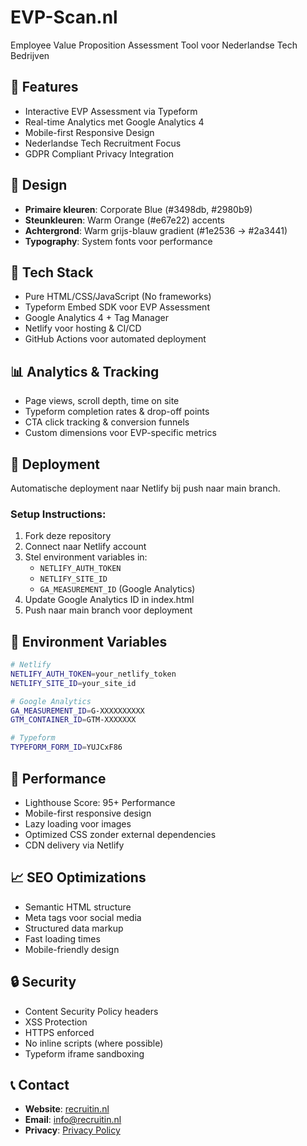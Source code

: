 # EVP-Scan.nl

Employee Value Proposition Assessment Tool voor Nederlandse Tech Bedrijven

## 🚀 Features
- Interactive EVP Assessment via Typeform
- Real-time Analytics met Google Analytics 4
- Mobile-first Responsive Design
- Nederlandse Tech Recruitment Focus
- GDPR Compliant Privacy Integration

## 🎨 Design
- **Primaire kleuren**: Corporate Blue (#3498db, #2980b9)
- **Steunkleuren**: Warm Orange (#e67e22) accents  
- **Achtergrond**: Warm grijs-blauw gradient (#1e2536 → #2a3441)
- **Typography**: System fonts voor performance

## 🔧 Tech Stack
- Pure HTML/CSS/JavaScript (No frameworks)
- Typeform Embed SDK voor EVP Assessment
- Google Analytics 4 + Tag Manager
- Netlify voor hosting & CI/CD
- GitHub Actions voor automated deployment

## 📊 Analytics & Tracking
- Page views, scroll depth, time on site
- Typeform completion rates & drop-off points
- CTA click tracking & conversion funnels
- Custom dimensions voor EVP-specific metrics

## 🚀 Deployment
Automatische deployment naar Netlify bij push naar main branch.

### Setup Instructions:
1. Fork deze repository
2. Connect naar Netlify account
3. Stel environment variables in:
   - `NETLIFY_AUTH_TOKEN`
   - `NETLIFY_SITE_ID` 
   - `GA_MEASUREMENT_ID` (Google Analytics)
4. Update Google Analytics ID in index.html
5. Push naar main branch voor deployment

## 🔐 Environment Variables
```bash
# Netlify
NETLIFY_AUTH_TOKEN=your_netlify_token
NETLIFY_SITE_ID=your_site_id

# Google Analytics  
GA_MEASUREMENT_ID=G-XXXXXXXXXX
GTM_CONTAINER_ID=GTM-XXXXXXX

# Typeform
TYPEFORM_FORM_ID=YUJCxF86
```

## 📱 Performance
- Lighthouse Score: 95+ Performance
- Mobile-first responsive design
- Lazy loading voor images
- Optimized CSS zonder external dependencies
- CDN delivery via Netlify

## 📈 SEO Optimizations
- Semantic HTML structure
- Meta tags voor social media
- Structured data markup
- Fast loading times
- Mobile-friendly design

## 🔒 Security
- Content Security Policy headers
- XSS Protection
- HTTPS enforced
- No inline scripts (where possible)
- Typeform iframe sandboxing

## 📞 Contact
- **Website**: [recruitin.nl](https://recruitin.nl)
- **Email**: info@recruitin.nl
- **Privacy**: [Privacy Policy](https://recruitin.nl/privacyverklaring-recruitin/)